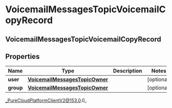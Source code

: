 # VoicemailMessagesTopicVoicemailCopyRecord

## VoicemailMessagesTopicVoicemailCopyRecord

## Properties

|Name | Type | Description | Notes|
|------------ | ------------- | ------------- | -------------|
| **user** | [**VoicemailMessagesTopicOwner**](VoicemailMessagesTopicOwner) |  | [optional] |
| **group** | [**VoicemailMessagesTopicOwner**](VoicemailMessagesTopicOwner) |  | [optional] |



_PureCloudPlatformClientV2@153.0.0_
